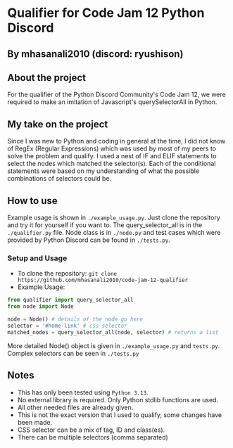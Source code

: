 # Qualifier for Code Jam 12 Python Discord
## By mhasanali2010 (discord: ryushison)


## About the project
For the qualifier of the Python Discord Community's Code Jam 12, we were required to make an imitation of Javascript's querySelectorAll in Python.

## My take on the project
Since I was new to Python and coding in general at the time, I did not know of RegEx (Regular Expressions) which was used by most of my peers to solve the problem and qualify. I used a nest of IF and ELIF statements to select the nodes which matched the selector(s). Each of the conditional statements were based on my understanding of what the possible combinations of selectors could be.

## How to use
Example usage is shown in `./example_usage.py`. Just clone the repository and try it for yourself if you want to. The query_selector_all is in the `./qualifier.py` file. Node class is in `./node.py` and test cases which were provided by Python Discord can be found in `./tests.py`.

### Setup and Usage
- To clone the repository: `git clone https://github.com/mhasanali2010/code-jam-12-qualifier`
- Example Usage:
```python
from qualifier import query_selector_all
from node import Node

node = Node() # details of the node go here
selector = '#home-link' # css selector
matched_nodes = query_selector_all(node, selector) # returns a list
```
More detailed Node() object is given in `./example_usage.py` and `tests.py`. Complex selectors can be seen in `./tests.py`
## Notes
- This has only been tested using `Python 3.13`.
- No external library is required. Only Python stdlib functions are used.
- All other needed files are already given.
- This is not the exact version that I used to qualify, some changes have been made.
- CSS selector can be a mix of tag, ID and class(es).
- There can be multiple selectors (comma separated)
